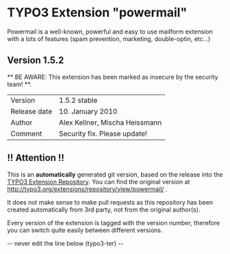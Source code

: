 # TYPO3 Extension "powermail"
Powermail is a well-known, powerful and easy to use mailform extension with a lots of features (spam prevention, marketing, double-optin, etc...)

## Version 1.5.2
** BE AWARE: This extension has been marked as insecure by the security team! **.



<table>
	<tr><td>Version</td><td>1.5.2 stable</td></tr>
	<tr><td>Release date</td><td>10. January 2010</td></tr>
	<tr><td>Author</td><td>Alex Kellner, Mischa Heissmann</td></tr>
	<tr><td>Comment</td><td>Security fix. Please update!</td></tr>
</table>

## !! Attention !!
This is an **automatically** generated git version, based on the release into the [TYPO3 Extension Repository](http://www.typo3.org/extensions/).
You can find the original version at http://typo3.org/extensions/repository/view/powermail/ .

It does not make sense to make pull requests as this repository has been created automatically from 3rd party, not from the original author(s).

Every version of the extension is tagged with the version number, therefore you can switch quite easily between different versions.


-- never edit the line below (typo3-ter) --